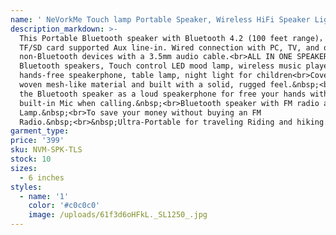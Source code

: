 ```yaml
---
name: ' NeVorkMe Touch lamp Portable Speaker, Wireless HiFi Speaker Light, USB Rechargeable Portable with TWS'
description_markdown: >-
  This Portable Bluetooth speaker with Bluetooth 4.2 (100 feet range)， Micro
  TF/SD card supported Aux line-in. Wired connection with PC, TV, and other
  non-Bluetooth devices with a 3.5mm audio cable.<br>ALL IN ONE SPEAKER -
  Bluetooth speakers, Touch control LED mood lamp, wireless music player,
  hands-free speakerphone, table lamp, night light for children<br>Covered in a
  woven mesh-like material and built with a solid, rugged feel.&nbsp;<br>Enjoy
  the Bluetooth speaker as a loud speakerphone for free your hands with a
  built-in Mic when calling.&nbsp;<br>Bluetooth speaker with FM radio and Touch
  Lamp.&nbsp;<br>To save your money without buying an FM
  Radio.&nbsp;<br>&nbsp;Ultra-Portable for traveling Riding and hiking.
garment_type:
price: '399'
sku: NVM-SPK-TLS
stock: 10
sizes:
  - 6 inches
styles:
  - name: '1'
    color: '#c0c0c0'
    image: /uploads/61f3d6oHFkL._SL1250_.jpg
---
```



